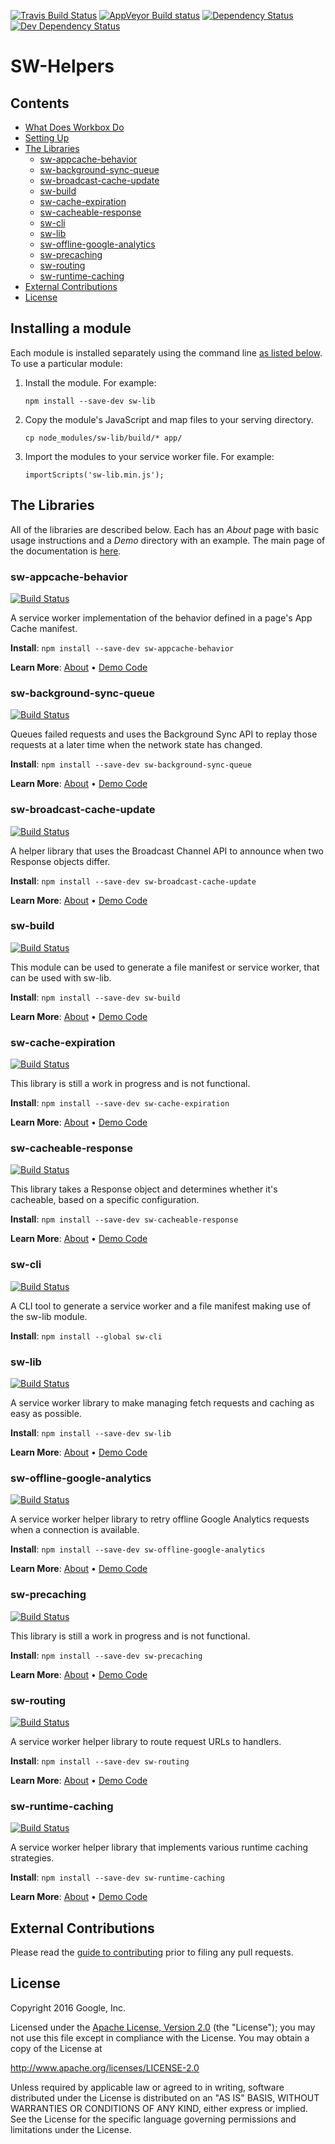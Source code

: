 <!-- DO NOT EDIT. This page is autogenerated. -->
<!-- To make changes, edit templates/README.hbs, not this file. -->
[![Travis Build Status][travis-image]][travis-url]
[![AppVeyor Build status][appveyor-image]][appveyor-url]
[![Dependency Status][dependency-image]][dependency-url]
[![Dev Dependency Status][dev-dependency-image]][dev-dependency-url]

# SW-Helpers

## Contents

- [What Does Workbox Do](#what-does-workbox-do)
- [Setting Up](#setting-up)
- [The Libraries](#the-libraries)
  - [sw-appcache-behavior](#sw-appcache-behavior)
  - [sw-background-sync-queue](#sw-background-sync-queue)
  - [sw-broadcast-cache-update](#sw-broadcast-cache-update)
  - [sw-build](#sw-build)
  - [sw-cache-expiration](#sw-cache-expiration)
  - [sw-cacheable-response](#sw-cacheable-response)
  - [sw-cli](#sw-cli)
  - [sw-lib](#sw-lib)
  - [sw-offline-google-analytics](#sw-offline-google-analytics)
  - [sw-precaching](#sw-precaching)
  - [sw-routing](#sw-routing)
  - [sw-runtime-caching](#sw-runtime-caching)
- [External Contributions](#external-contributions)
- [License](#license)

## Installing a module

Each module is installed separately using the command line [as listed below](#the-libraries). To use a particular module:

1. Install the module. For example:

   `npm install --save-dev sw-lib`
2. Copy the module's JavaScript and map files to your serving directory. 

   `cp node_modules/sw-lib/build/* app/`
3. Import the modules to your service worker file. For example:

   `importScripts('sw-lib.min.js');`

## The Libraries

All of the libraries are described below. Each has an _About_ page with basic usage instructions and a _Demo_ directory with an example. The main page of the documentation is [here](https://googlechrome.github.io/sw-helpers/#main).

### sw-appcache-behavior

[![Build Status](https://travis-shields.appspot.com/shield/GoogleChrome/sw-helpers/master/PROJECT%3D%22sw-appcache-behavior%22)][travis-url]

A service worker implementation of the behavior defined in a page&#x27;s App Cache manifest.

**Install**: `npm install --save-dev sw-appcache-behavior`

**Learn More**: [About](https://googlechrome.github.io/sw-helpers/reference-docs/stable/latest/module-sw-appcache-behavior.html) •
                [Demo Code](https://github.com/GoogleChrome/sw-helpers/tree/master/packages/sw-appcache-behavior/demo)

### sw-background-sync-queue

[![Build Status](https://travis-shields.appspot.com/shield/GoogleChrome/sw-helpers/master/PROJECT%3D%22sw-background-sync-queue%22)][travis-url]

Queues failed requests and uses the Background Sync API to replay those requests at a later time when the network state has changed.

**Install**: `npm install --save-dev sw-background-sync-queue`

**Learn More**: [About](https://googlechrome.github.io/sw-helpers/reference-docs/stable/latest/module-sw-background-sync-queue.html) •
                [Demo Code](https://github.com/GoogleChrome/sw-helpers/tree/master/packages/sw-background-sync-queue/demo)

### sw-broadcast-cache-update

[![Build Status](https://travis-shields.appspot.com/shield/GoogleChrome/sw-helpers/master/PROJECT%3D%22sw-broadcast-cache-update%22)][travis-url]

A helper library that uses the Broadcast Channel API to announce when two Response objects differ.

**Install**: `npm install --save-dev sw-broadcast-cache-update`

**Learn More**: [About](https://googlechrome.github.io/sw-helpers/reference-docs/stable/latest/module-sw-broadcast-cache-update.html) •
                [Demo Code](https://github.com/GoogleChrome/sw-helpers/tree/master/packages/sw-broadcast-cache-update/demo)

### sw-build

[![Build Status](https://travis-shields.appspot.com/shield/GoogleChrome/sw-helpers/master/PROJECT%3D%22sw-build%22)][travis-url]

This module can be used to generate a file manifest or service worker, that can be used with sw-lib.

**Install**: `npm install --save-dev sw-build`

**Learn More**: [About](https://googlechrome.github.io/sw-helpers/reference-docs/stable/latest/module-sw-build.html) •
                [Demo Code](https://github.com/GoogleChrome/sw-helpers/tree/master/packages/sw-build/demo)

### sw-cache-expiration

[![Build Status](https://travis-shields.appspot.com/shield/GoogleChrome/sw-helpers/master/PROJECT%3D%22sw-cache-expiration%22)][travis-url]

This library is still a work in progress and is not functional.

**Install**: `npm install --save-dev sw-cache-expiration`

**Learn More**: [About](https://googlechrome.github.io/sw-helpers/reference-docs/stable/latest/module-sw-cache-expiration.html) •
                [Demo Code](https://github.com/GoogleChrome/sw-helpers/tree/master/packages/sw-cache-expiration/demo)

### sw-cacheable-response

[![Build Status](https://travis-shields.appspot.com/shield/GoogleChrome/sw-helpers/master/PROJECT%3D%22sw-cacheable-response%22)][travis-url]

This library takes a Response object and determines whether it&#x27;s cacheable, based on a specific configuration.

**Install**: `npm install --save-dev sw-cacheable-response`

**Learn More**: [About](https://googlechrome.github.io/sw-helpers/reference-docs/stable/latest/module-sw-cacheable-response.html) •
                [Demo Code](https://github.com/GoogleChrome/sw-helpers/tree/master/packages/sw-cacheable-response/demo)

### sw-cli

[![Build Status](https://travis-shields.appspot.com/shield/GoogleChrome/sw-helpers/master/PROJECT%3D%22sw-cli%22)][travis-url]

A CLI tool to generate a service worker and a file manifest making use of the sw-lib module.

**Install**: `npm install --global sw-cli`



### sw-lib

[![Build Status](https://travis-shields.appspot.com/shield/GoogleChrome/sw-helpers/master/PROJECT%3D%22sw-lib%22)][travis-url]

A service worker library to make managing fetch requests and caching as easy as possible.

**Install**: `npm install --save-dev sw-lib`

**Learn More**: [About](https://googlechrome.github.io/sw-helpers/reference-docs/stable/latest/module-sw-lib.html) •
                [Demo Code](https://github.com/GoogleChrome/sw-helpers/tree/master/packages/sw-lib/demo)

### sw-offline-google-analytics

[![Build Status](https://travis-shields.appspot.com/shield/GoogleChrome/sw-helpers/master/PROJECT%3D%22sw-offline-google-analytics%22)][travis-url]

A service worker helper library to retry offline Google Analytics requests when a connection is available.

**Install**: `npm install --save-dev sw-offline-google-analytics`

**Learn More**: [About](https://googlechrome.github.io/sw-helpers/reference-docs/stable/latest/module-sw-offline-google-analytics.html) •
                [Demo Code](https://github.com/GoogleChrome/sw-helpers/tree/master/packages/sw-offline-google-analytics/demo)

### sw-precaching

[![Build Status](https://travis-shields.appspot.com/shield/GoogleChrome/sw-helpers/master/PROJECT%3D%22sw-precaching%22)][travis-url]

This library is still a work in progress and is not functional.

**Install**: `npm install --save-dev sw-precaching`

**Learn More**: [About](https://googlechrome.github.io/sw-helpers/reference-docs/stable/latest/module-sw-precaching.html) •
                [Demo Code](https://github.com/GoogleChrome/sw-helpers/tree/master/packages/sw-precaching/demo)

### sw-routing

[![Build Status](https://travis-shields.appspot.com/shield/GoogleChrome/sw-helpers/master/PROJECT%3D%22sw-routing%22)][travis-url]

A service worker helper library to route request URLs to handlers.

**Install**: `npm install --save-dev sw-routing`

**Learn More**: [About](https://googlechrome.github.io/sw-helpers/reference-docs/stable/latest/module-sw-routing.html) •
                [Demo Code](https://github.com/GoogleChrome/sw-helpers/tree/master/packages/sw-routing/demo)

### sw-runtime-caching

[![Build Status](https://travis-shields.appspot.com/shield/GoogleChrome/sw-helpers/master/PROJECT%3D%22sw-runtime-caching%22)][travis-url]

A service worker helper library that implements various runtime caching strategies.

**Install**: `npm install --save-dev sw-runtime-caching`

**Learn More**: [About](https://googlechrome.github.io/sw-helpers/reference-docs/stable/latest/module-sw-runtime-caching.html) •
                [Demo Code](https://github.com/GoogleChrome/sw-helpers/tree/master/packages/sw-runtime-caching/demo)


## External Contributions

Please read the [guide to contributing](https://googlechrome.github.io/sw-helpers/contributing.html)
prior to filing any pull requests.

## License

Copyright 2016 Google, Inc.

Licensed under the [Apache License, Version 2.0](LICENSE) (the "License");
you may not use this file except in compliance with the License. You may
obtain a copy of the License at

  http://www.apache.org/licenses/LICENSE-2.0

Unless required by applicable law or agreed to in writing, software
distributed under the License is distributed on an "AS IS" BASIS,
WITHOUT WARRANTIES OR CONDITIONS OF ANY KIND, either express or implied.
See the License for the specific language governing permissions and
limitations under the License.

[npm-url]: https://npmjs.org/package/sw-helpers
[npm-image]: https://badge.fury.io/js/sw-helpers.svg
[travis-url]: https://travis-ci.org/GoogleChrome/sw-helpers
[travis-image]: https://travis-ci.org/GoogleChrome/sw-helpers.svg?branch=master
[appveyor-image]: https://ci.appveyor.com/api/projects/status/4ct8ph4d34c5ifnw?svg=true
[appveyor-url]: https://ci.appveyor.com/project/gauntface/sw-helpers
[dependency-url]: https://david-dm.org/GoogleChrome/sw-helpers/
[dependency-image]: https://david-dm.org/GoogleChrome/sw-helpers/status.svg
[dev-dependency-url]: https://david-dm.org/GoogleChrome/sw-helpers?type=dev
[dev-dependency-image]: https://david-dm.org/GoogleChrome/sw-helpers/dev-status.svg
